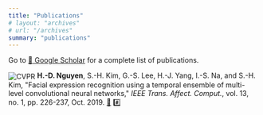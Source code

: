 ```yaml
---
title: "Publications"
# layout: "archives"
# url: "/archives"
summary: "publications"
---
```


Go to [:link: Google Scholar](https://scholar.google.com/citations?user=J8_8X70AAAAJ&hl=en) for a complete list of publications.

<img src="https://img.shields.io/badge/TAFFC-green?style=for-the-badge" alt="CVPR" style="vertical-align: middle; display: inline;"> **H.-D. Nguyen**, S.-H. Kim, G.-S. Lee, H.-J. Yang, I.-S. Na, and S.-H. Kim, "Facial expression recognition using a temporal ensemble of multi-level convolutional neural networks," *IEEE Trans. Affect. Comput.*, vol. 13, no. 1, pp. 226-237, Oct. 2019. [:page_facing_up:](https://ieeexplore.ieee.org/abstract/document/8863974) [:hash:](https://github.com/nhduong/fer2013icprai2018)